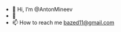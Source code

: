 - 👋 Hi, I’m @AntonMineev 
- 🌱 
- 📫 How to reach me bazed11@gmail.com

<!---
AntonMineev/AntonMineev is a ✨ special ✨ repository because its `README.md` (this file) appears on your GitHub profile.
You can click the Preview link to take a look at your changes.
--->
